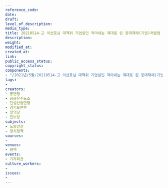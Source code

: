 ```yaml
---
reference_code: 
date: 
draft: 
level_of_description: 
media_type: 
title: 20210514-고 이선호님 대책위 기업살인 막아내는 제대로 된 중대재해(기업)처벌법 시행령 제정 촉구 기자회견
description: 
weight: 
modified_at: 
created_at: 
link: 
public_access_status: 
copyright_status: 
components:
- "/2021년/5월/20210514-고 이선호님 대책위 기업살인 막아내는 제대로 된 중대재해(기업)처벌법 시행령 제정 촉구 기자회견/_1DX0028.jpg"
tags:
- 
creators:
- 총연맹
- 공공운수노조
- 건설산업연맹
- 경기도본부
- 정의당
- 진보당
subjects:
- 노동안전
- 정치정책
sources:
- 
venues:
- 평택
events:
- 기자회견
culture_workers:
- 
issues:
- 
---
```

